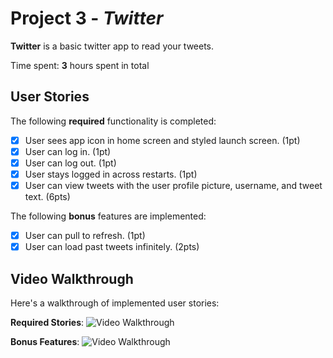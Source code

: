 # Project 3 - *Twitter*

**Twitter** is a basic twitter app to read your tweets.

Time spent: **3** hours spent in total

## User Stories

The following **required** functionality is completed:

- [x] User sees app icon in home screen and styled launch screen. (1pt)
- [x] User can log in. (1pt)
- [x] User can log out. (1pt)
- [x] User stays logged in across restarts. (1pt)
- [x] User can view tweets with the user profile picture, username, and tweet text. (6pts)

The following **bonus** features are implemented:

- [x] User can pull to refresh. (1pt)
- [x] User can load past tweets infinitely. (2pts)

## Video Walkthrough

Here's a walkthrough of implemented user stories:

**Required Stories**:
<img src='http://g.recordit.co/HIqr2iPENm.gif' title='Video Walkthrough Require Stories' width='' alt='Video Walkthrough' />

**Bonus Features**:
<img src='http://g.recordit.co/DjxUdsAYmH.gif' title='Video Walkthrough Require Stories' width='' alt='Video Walkthrough' />

